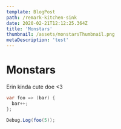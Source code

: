 ```yaml
---
template: BlogPost
path: /remark-kitchen-sink
date: 2020-02-21T12:12:25.364Z
title: 'Monstars'
thumbnail: /assets/monstarsThumbnail.png
metaDescription: 'test'
---
```

# Monstars

Erin kinda cute doe <3

```c#
var foo => (bar) {
  bar++;
};

Debug.Log(foo(5));
```


